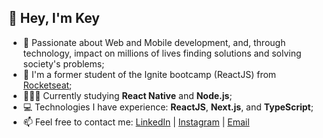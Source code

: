 ## 👋 Hey, I'm Key

- 💙 Passionate about Web and Mobile development, and, through technology, impact on millions of lives finding solutions and solving society's problems;
- 🚀 I'm a former student of the Ignite bootcamp (ReactJS) from <a href="https://rocketseat.com.br/">Rocketseat</a>;
- 🧑🏻‍💻 Currently studying **React Native** and **Node.js**;
- 💻 Technologies I have experience: **ReactJS**, **Next.js**, and **TypeScript**;
- 📫 Feel free to contact me: <a href="https://www.linkedin.com/in/key-yu-wan">LinkedIn</a> | <a href="https://www.instagram.com/keyyuwan/">Instagram</a> | 
<a href="mailto:keyflcbyuwan@gmail.com">Email</a>
